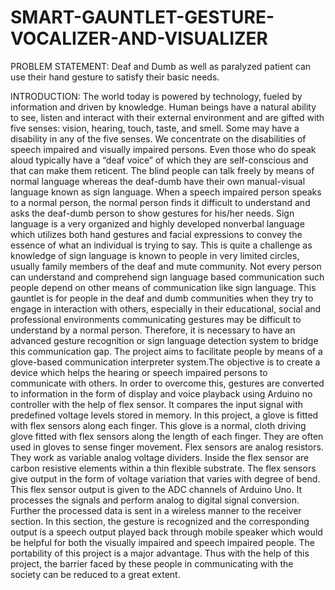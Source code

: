 # SMART-GAUNTLET-GESTURE-VOCALIZER-AND-VISUALIZER

PROBLEM STATEMENT:
Deaf and Dumb as well as paralyzed patient can use their hand gesture to satisfy their basic needs.

INTRODUCTION:
The world today is powered by technology, fueled by information and driven by knowledge. Human beings have a natural ability to see, listen and interact with their external environment and are gifted with five senses: vision, hearing, touch, taste, and smell. Some may have a disability in any of the five senses. We concentrate on the disabilities of speech impaired and visually impaired persons. Even those who do speak aloud typically have a “deaf voice” of which they are self-conscious and that can make them reticent. The blind people can talk freely by means of normal language whereas the deaf-dumb have their own manual-visual language known as sign language. When a speech impaired person speaks to a normal person, the normal person finds it difficult to understand and asks the deaf-dumb person to show gestures for his/her needs. Sign language is a very organized and highly developed nonverbal language which utilizes both hand gestures and facial expressions to convey the essence of what an individual is trying to say. This is quite a challenge as knowledge of sign language is known to people in very limited circles, usually family members of the deaf and mute community. Not every person can understand and comprehend sign language based communication such people depend on other means of communication like sign language. This gauntlet is for people in the deaf and dumb communities when they try to engage in interaction with others, especially in their educational, social and professional environments communicating gestures may be difficult to understand by a normal person. Therefore, it is necessary to have an advanced gesture recognition or sign language detection system to bridge this communication gap. The project aims to facilitate people by means of a glove-based communication interpreter system.The objective is to create a device which helps the hearing or speech impaired persons to communicate with others. In order to overcome this, gestures are converted to information in the form of display and voice playback using Arduino no controller with the help of flex sensor. It compares the input signal with predefined voltage levels stored in memory. In this project, a glove is fitted with flex sensors along each finger. This glove is a normal, cloth driving glove fitted with flex sensors along the length of each finger. They are often used in gloves to sense finger movement. Flex sensors are analog resistors. They work   as   variable   analog   voltage   dividers. Inside the   flex   sensor   are carbon resistive elements within a thin flexible substrate. The flex sensors give output in the form of voltage variation that varies with degree of bend. This flex sensor output is given to the ADC channels of Arduino Uno. It processes the signals and perform analog to digital signal conversion. Further the processed data is sent in a wireless manner to the receiver section. In this section, the gesture is recognized and the corresponding output is a speech output  played back through mobile speaker which would be helpful for both the visually impaired and speech impaired people. The portability of this project is a major advantage. Thus with the help of this project, the barrier faced by these people in communicating with the society can be reduced to a great extent. 

